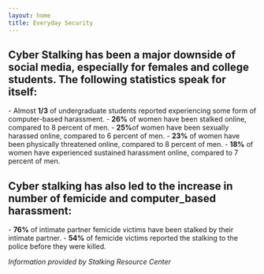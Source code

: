 ```yaml
---
layout: home
title: Everyday Security
---
```


<h2>Cyber Stalking has been a major downside of social media, especially for females and college students. The following statistics speak for itself:</h2>
- Almost <strong>1/3</strong> of undergraduate students reported experiencing some form of computer-based harassment.
- <strong>26%</strong> of women have been stalked online, compared to 8 percent of men.
- <strong>25%</strong>of women have been sexually harassed online, compared to 6 percent of men.
- <strong>23%</strong> of women have been physically threatened online, compared to 8 percent of men.
- <strong>18%</strong> of women have experienced sustained harassment online, compared to 7 percent of men.

<h2>Cyber stalking has also led to the increase in number of femicide and computer_based harassment:</h2>
- <strong>76%</strong> of intimate partner femicide victims have been stalked by their intimate partner.
- <strong>54%</strong> of femicide victims reported the stalking to the police before they were killed.

<em>Information provided by Stalking Resource Center</em>
